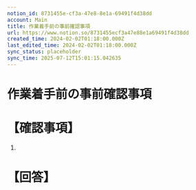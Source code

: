 ```yaml
---
notion_id: 8731455e-cf3a-47e8-8e1a-69491f4d38dd
account: Main
title: 作業着手前の事前確認事項
url: https://www.notion.so/8731455ecf3a47e88e1a69491f4d38dd
created_time: 2024-02-02T01:18:00.000Z
last_edited_time: 2024-02-02T01:18:00.000Z
sync_status: placeholder
sync_time: 2025-07-12T15:01:15.042635
---
```

# 作業着手前の事前確認事項

# 【確認事項】
1. 
# 【回答】
```plain text

```